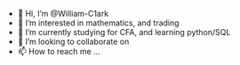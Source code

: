 - 👋 Hi, I’m @William-C1ark
- 👀 I’m interested in mathematics, and trading
- 🌱 I’m currently studying for CFA, and learning python/SQL
- 💞️ I’m looking to collaborate on 
- 📫 How to reach me ...

<!---
William-C1ark/William-C1ark is a ✨ special ✨ repository because its `README.md` (this file) appears on your GitHub profile.
You can click the Preview link to take a look at your changes.
--->
